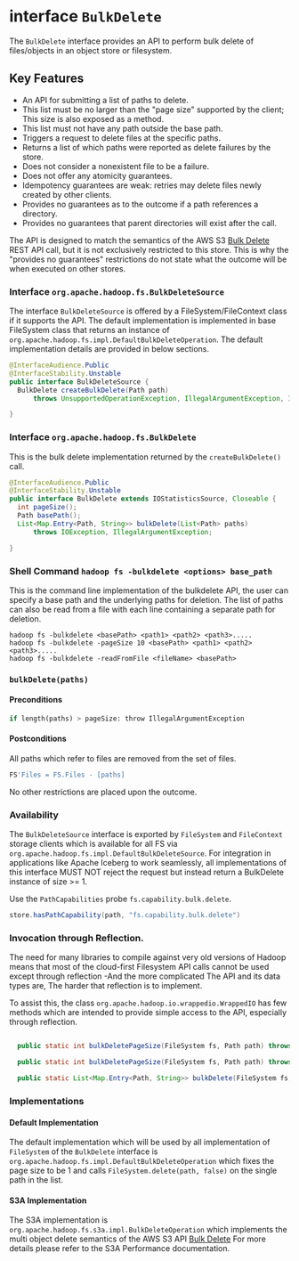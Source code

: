 <!---
  Licensed under the Apache License, Version 2.0 (the "License");
  you may not use this file except in compliance with the License.
  You may obtain a copy of the License at

   http://www.apache.org/licenses/LICENSE-2.0

  Unless required by applicable law or agreed to in writing, software
  distributed under the License is distributed on an "AS IS" BASIS,
  WITHOUT WARRANTIES OR CONDITIONS OF ANY KIND, either express or implied.
  See the License for the specific language governing permissions and
  limitations under the License. See accompanying LICENSE file.
-->

# <a name="BulkDelete"></a> interface `BulkDelete`

<!-- MACRO{toc|fromDepth=1|toDepth=2} -->

The `BulkDelete` interface provides an API to perform bulk delete of files/objects
in an object store or filesystem.

## Key Features

* An API for submitting a list of paths to delete.
* This list must be no larger than the "page size" supported by the client; This size is also exposed as a method.
* This list must not have any path outside the base path.
* Triggers a request to delete files at the specific paths.
* Returns a list of which paths were reported as delete failures by the store.
* Does not consider a nonexistent file to be a failure.
* Does not offer any atomicity guarantees.
* Idempotency guarantees are weak: retries may delete files newly created by other clients.
* Provides no guarantees as to the outcome if a path references a directory.
* Provides no guarantees that parent directories will exist after the call.


The API is designed to match the semantics of the AWS S3 [Bulk Delete](https://docs.aws.amazon.com/AmazonS3/latest/API/API_DeleteObjects.html) REST API call, but it is not
exclusively restricted to this store. This is why the "provides no guarantees"
restrictions do not state what the outcome will be when executed on other stores.

### Interface `org.apache.hadoop.fs.BulkDeleteSource`

The interface `BulkDeleteSource` is offered by a FileSystem/FileContext class if
it supports the API. The default implementation is implemented in base FileSystem
class that returns an instance of `org.apache.hadoop.fs.impl.DefaultBulkDeleteOperation`.
The default implementation details are provided in below sections.


```java
@InterfaceAudience.Public
@InterfaceStability.Unstable
public interface BulkDeleteSource {
  BulkDelete createBulkDelete(Path path)
      throws UnsupportedOperationException, IllegalArgumentException, IOException;

}

```

### Interface `org.apache.hadoop.fs.BulkDelete`

This is the bulk delete implementation returned by the `createBulkDelete()` call.

```java
@InterfaceAudience.Public
@InterfaceStability.Unstable
public interface BulkDelete extends IOStatisticsSource, Closeable {
  int pageSize();
  Path basePath();
  List<Map.Entry<Path, String>> bulkDelete(List<Path> paths)
      throws IOException, IllegalArgumentException;

}

```
### Shell Command `hadoop fs -bulkdelete <options> base_path`

This is the command line implementation of the bulkdelete API, the user can specify a base path and the underlying 
paths for deletion. The list of paths can also be read from a file with each line containing
a separate path for deletion.

```angular2html
hadoop fs -bulkdelete <basePath> <path1> <path2> <path3>.....
hadoop fs -bulkdelete -pageSize 10 <basePath> <path1> <path2> <path3>.....
hadoop fs -bulkdelete -readFromFile <fileName> <basePath>
```


### `bulkDelete(paths)`

#### Preconditions

```python
if length(paths) > pageSize: throw IllegalArgumentException
```

#### Postconditions

All paths which refer to files are removed from the set of files.
```python
FS'Files = FS.Files - [paths]
```

No other restrictions are placed upon the outcome.


### Availability

The `BulkDeleteSource` interface is exported by `FileSystem` and `FileContext` storage clients
which is available for all FS via `org.apache.hadoop.fs.impl.DefaultBulkDeleteSource`. For
integration in applications like Apache Iceberg to work seamlessly, all implementations
of this interface MUST NOT reject the request but instead return a BulkDelete instance
of size >= 1.

Use the `PathCapabilities` probe `fs.capability.bulk.delete`.

```java
store.hasPathCapability(path, "fs.capability.bulk.delete")
```

### Invocation through Reflection.

The need for many libraries to compile against very old versions of Hadoop
means that most of the cloud-first Filesystem API calls cannot be used except
through reflection -And the more complicated The API and its data types are,
The harder that reflection is to implement.

To assist this, the class `org.apache.hadoop.io.wrappedio.WrappedIO` has few methods
which are intended to provide simple access to the API, especially
through reflection.

```java

  public static int bulkDeletePageSize(FileSystem fs, Path path) throws IOException;

  public static int bulkDeletePageSize(FileSystem fs, Path path) throws IOException;

  public static List<Map.Entry<Path, String>> bulkDelete(FileSystem fs, Path base, Collection<Path> paths);
```

### Implementations

#### Default Implementation

The default implementation which will be used by all implementation of `FileSystem` of the
`BulkDelete` interface is `org.apache.hadoop.fs.impl.DefaultBulkDeleteOperation` which fixes the page
size to be 1 and calls `FileSystem.delete(path, false)` on the single path in the list.


#### S3A Implementation
The S3A implementation is `org.apache.hadoop.fs.s3a.impl.BulkDeleteOperation` which implements the
multi object delete semantics of the AWS S3 API [Bulk Delete](https://docs.aws.amazon.com/AmazonS3/latest/API/API_DeleteObjects.html)
For more details please refer to the S3A Performance documentation.